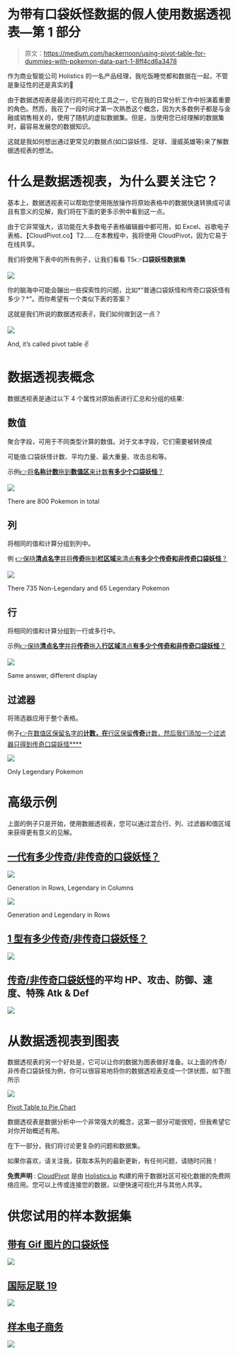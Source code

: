 # 为带有口袋妖怪数据的假人使用数据透视表—第 1 部分

> 原文：<https://medium.com/hackernoon/using-pivot-table-for-dummies-with-pokemon-data-part-1-8ff4cd6a3478>

作为商业智能公司 Holistics 的一名产品经理，我吃饭睡觉都和数据在一起，不管是象征性的还是真实的🤣

由于数据透视表是最流行的可视化工具之一，它在我的日常分析工作中扮演着重要的角色。然而，我花了一段时间才第一次熟悉这个概念，因为大多数例子都是与金融或销售相关的，使用了随机的虚拟数据集。但是，当使用您已经理解的数据集时，最容易发展您的数据知识。

这就是我如何想出通过更常见的数据点(如口袋妖怪、足球、漫威英雄等)来了解数据透视表的想法。

# 什么是数据透视表，为什么要关注它？

基本上，数据透视表可以帮助您使用拖放操作将原始表格中的数据快速转换成可读且有意义的见解，我们将在下面的更多示例中看到这一点。

由于它非常强大，该功能在大多数电子表格编辑器中都可用，如 Excel、谷歌电子表格、【CloudPivot.co】T2……在本教程中，我将使用 CloudPivot，因为它易于在线共享。

我们将使用下表中的所有例子，让我们看看
T5👉**口袋妖怪数据集**

![](img/33bd58558ee2056575774ca124066b96.png)

你的脑海中可能会蹦出一些探索性的问题，比如*“普通口袋妖怪和传奇口袋妖怪有多少？*”。而你希望有一个类似下表的答案？

这就是我们所说的数据透视表✌️，我们如何做到这一点？

![](img/9620eef464bcc3ebd678f19c8717b1e8.png)

And, it’s called pivot table ✌️

# 数据透视表概念

数据透视表是通过以下 4 个属性对原始表进行汇总和分组的结果:

## **数值**

聚合字段，可用于不同类型计算的数值。对于文本字段，它们需要被转换成

可能值:口袋妖怪计数、平均力量、最大重量、攻击总和等。

示例[👉将**名称计数**拖到**数值区**来计数**有多少个口袋妖怪**？](https://cloudpivot.co/cp/pokemon/2)

![](img/238507c8f742cd24ec4a5c9df2504809.png)

There are 800 Pokemon in total

## **列**

将相同的值和计算分组到列中。

例
[👉保持**清点名字**并将**传奇**拖到**栏区域**来清点**有多少个传奇和非传奇口袋妖怪**？](https://cloudpivot.co/cp/pokemon/3)

![](img/a38afbef8d19048bd7089abd49028dd4.png)

There 735 Non-Legendary and 65 Legendary Pokemon

## **行**

将相同的值和计算分组到一行或多行中。

示例[👉保持**清点名字**并将**传奇**拖入**行区域**清点**有多少个传奇和非传奇口袋妖怪**？](https://cloudpivot.co/cp/pokemon/4)

![](img/a5810c83b0ca38263caeb2e8fb62c22a.png)

Same answer, different display

## **过滤器**

将筛选器应用于整个表格。

例子[👉在数值区保留名字的**计数，在**行区保留**传奇**计数，然后我们添加一个过滤器只得到传奇口袋妖怪****](https://cloudpivot.co/cp/pokemon/5)

![](img/6b77290aecac7a8ffe726c0f472ec938.png)

Only Legendary Pokemon

# 高级示例

上面的例子只是开始，使用数据透视表，您可以通过混合行、列、过滤器和值区域来获得更有意义的见解。

## [一代有多少传奇/非传奇的口袋妖怪？](https://cloudpivot.co/cp/pokemon/18)

![](img/d78e3e396199401067a5e63200090946.png)

Generation in Rows, Legendary in Columns

![](img/d932eac4c4ce7f1a73d0e2c7fb3fce0e.png)

Generation and Legendary in Rows

## [1 型有多少传奇/非传奇口袋妖怪？](https://cloudpivot.co/cp/pokemon/15)

![](img/fcadb69cec533eb28f751b7cffd7ccbe.png)

## [传奇/非传奇口袋妖怪](https://cloudpivot.co/cp/pokemon/35)的平均 HP、攻击、防御、速度、特殊 Atk & Def

![](img/d90c9a998389dff84b691a05674ba1bf.png)

# 从数据透视表到图表

数据透视表的另一个好处是，它可以让你的数据为图表做好准备。以上面的传奇/非传奇口袋妖怪为例，你可以很容易地将你的数据透视表变成一个饼状图，如下图所示

![](img/8f1f0c554426507ec8c4023f542f11f5.png)

[Pivot Table to Pie Chart](https://cloudpivot.co/cp/pokemon/38)

数据透视表是数据分析中一个非常强大的概念，这第一部分可能很短，但我希望它对你开始概述有用。

在下一部分，我们将讨论更复杂的问题和数据集。

如果你喜欢，请关注我，获取本系列的最新更新，有任何问题，请随时问我！

**免责声明** : [CloudPivot](https://cloudpivot.co) 是由 [Holistics.io](https://holistics.io) 构建的用于数据社区可视化数据的免费网络应用。您可以上传或连接您的数据，以便快速可视化并与其他人共享。

# 供您试用的样本数据集

## [带有 Gif 图片的口袋妖怪](https://cloudpivot.co/cp/pokemon-image/2)

![](img/88eda66533cd2fbf752997ff96638d21.png)

## [国际足联 19](https://cloudpivot.co/cp/fifa/10)

![](img/6df2e1603b401d6c15e29bde53f49865.png)

## [**样本电子商务**](https://cloudpivot.co/cp/sample/0)

![](img/f0b40b5942bf9a3f8e3950f46aa6e1b7.png)